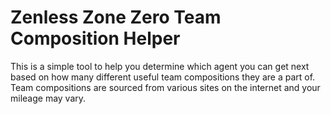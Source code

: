 # Zenless Zone Zero Team Composition Helper

This is a simple tool to help you determine which agent you can get next based on how many different useful team compositions they are a part of. Team compositions are sourced from various sites on the internet and your mileage may vary.
